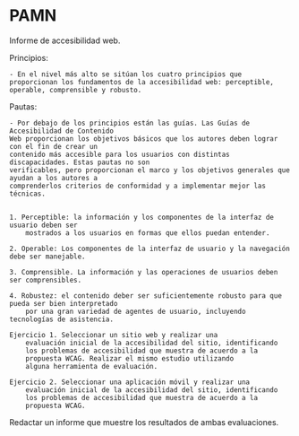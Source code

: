# PAMN

Informe de accesibilidad web.

Principios: 

    - En el nivel más alto se sitúan los cuatro principios que
    proporcionan los fundamentos de la accesibilidad web: perceptible,
    operable, comprensible y robusto.

Pautas: 

    - Por debajo de los principios están las guías. Las Guías de Accesibilidad de Contenido
    Web proporcionan los objetivos básicos que los autores deben lograr con el fin de crear un
    contenido más accesible para los usuarios con distintas discapacidades. Estas pautas no son
    verificables, pero proporcionan el marco y los objetivos generales que ayudan a los autores a
    comprenderlos criterios de conformidad y a implementar mejor las técnicas.


    1. Perceptible: la información y los componentes de la interfaz de usuario deben ser
        mostrados a los usuarios en formas que ellos puedan entender.

    2. Operable: Los componentes de la interfaz de usuario y la navegación debe ser manejable.

    3. Comprensible. La información y las operaciones de usuarios deben ser comprensibles.
        
    4. Robustez: el contenido deber ser suficientemente robusto para que pueda ser bien interpretado 
        por una gran variedad de agentes de usuario, incluyendo tecnologías de asistencia.

    Ejercicio 1. Seleccionar un sitio web y realizar una
        evaluación inicial de la accesibilidad del sitio, identificando
        los problemas de accesibilidad que muestra de acuerdo a la
        propuesta WCAG. Realizar el mismo estudio utilizando
        alguna herramienta de evaluación.
    
    Ejercicio 2. Seleccionar una aplicación móvil y realizar una
        evaluación inicial de la accesibilidad del sitio, identificando
        los problemas de accesibilidad que muestra de acuerdo a la
        propuesta WCAG.


Redactar un informe que muestre los resultados de ambas evaluaciones.